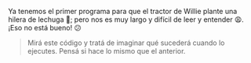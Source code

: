 <gs-attire
  attire-url="https://raw.githubusercontent.com/MumukiProject/mumuki-guia-gobstones-procedimientos-kids/master/assets/attires/config.json">
</gs-attire>
<gs-toolbox toolbox-url="https://raw.githubusercontent.com/MumukiProject/mumuki-guia-gobstones-procedimientos-kids/master/assets/toolbox_1553288414373.xml"></gs-toolbox> 

Ya tenemos el primer programa para que el tractor de Willie plante una hilera de lechuga :tada:; pero nos es muy largo y difícil de leer y entender :weary:.  ¡Eso no está bueno! :confused:

> Mirá este código y tratá de imaginar qué sucederá cuando lo ejecutes. Pensá si hace lo mismo que el anterior. 

